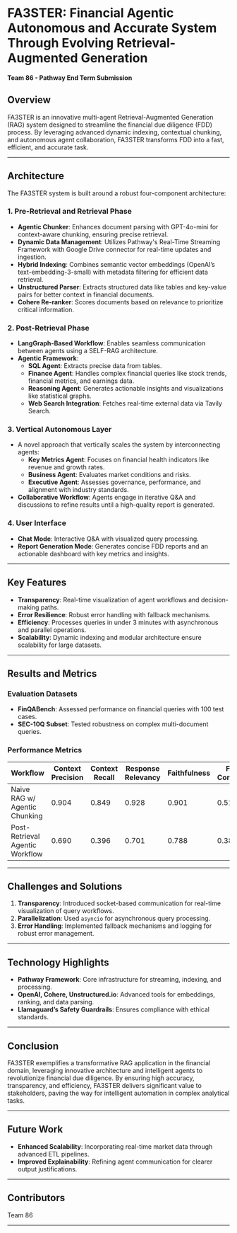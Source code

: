 # FA3STER: Financial Agentic Autonomous and Accurate System Through Evolving Retrieval-Augmented Generation

**Team 86 - Pathway End Term Submission**

## Overview

FA3STER is an innovative multi-agent Retrieval-Augmented Generation (RAG) system designed to streamline the financial due diligence (FDD) process. By leveraging advanced dynamic indexing, contextual chunking, and autonomous agent collaboration, FA3STER transforms FDD into a fast, efficient, and accurate task.

---

## Architecture

The FA3STER system is built around a robust four-component architecture:

### **1. Pre-Retrieval and Retrieval Phase**
- **Agentic Chunker**: Enhances document parsing with GPT-4o-mini for context-aware chunking, ensuring precise retrieval.
- **Dynamic Data Management**: Utilizes Pathway's Real-Time Streaming Framework with Google Drive connector for real-time updates and ingestion.
- **Hybrid Indexing**: Combines semantic vector embeddings (OpenAI’s text-embedding-3-small) with metadata filtering for efficient data retrieval.
- **Unstructured Parser**: Extracts structured data like tables and key-value pairs for better context in financial documents.
- **Cohere Re-ranker**: Scores documents based on relevance to prioritize critical information.

### **2. Post-Retrieval Phase**
- **LangGraph-Based Workflow**: Enables seamless communication between agents using a SELF-RAG architecture.
- **Agentic Framework**:
  - **SQL Agent**: Extracts precise data from tables.
  - **Finance Agent**: Handles complex financial queries like stock trends, financial metrics, and earnings data.
  - **Reasoning Agent**: Generates actionable insights and visualizations like statistical graphs.
  - **Web Search Integration**: Fetches real-time external data via Tavily Search.

### **3. Vertical Autonomous Layer**
- A novel approach that vertically scales the system by interconnecting agents:
  - **Key Metrics Agent**: Focuses on financial health indicators like revenue and growth rates.
  - **Business Agent**: Evaluates market conditions and risks.
  - **Executive Agent**: Assesses governance, performance, and alignment with industry standards.
- **Collaborative Workflow**: Agents engage in iterative Q&A and discussions to refine results until a high-quality report is generated.

### **4. User Interface**
- **Chat Mode**: Interactive Q&A with visualized query processing.
- **Report Generation Mode**: Generates concise FDD reports and an actionable dashboard with key metrics and insights.

---

## Key Features

- **Transparency**: Real-time visualization of agent workflows and decision-making paths.
- **Error Resilience**: Robust error handling with fallback mechanisms.
- **Efficiency**: Processes queries in under 3 minutes with asynchronous and parallel operations.
- **Scalability**: Dynamic indexing and modular architecture ensure scalability for large datasets.

---

## Results and Metrics

### **Evaluation Datasets**
- **FinQABench**: Assessed performance on financial queries with 100 test cases.
- **SEC-10Q Subset**: Tested robustness on complex multi-document queries.

### **Performance Metrics**
| Workflow                          | Context Precision | Context Recall | Response Relevancy | Faithfulness | Factual Correctness |
|-----------------------------------|-------------------|----------------|---------------------|--------------|---------------------|
| Naive RAG w/ Agentic Chunking     | 0.904             | 0.849          | 0.928              | 0.901        | 0.518               |
| Post-Retrieval Agentic Workflow   | 0.690             | 0.396          | 0.701              | 0.788        | 0.384               |

---

## Challenges and Solutions

1. **Transparency**: Introduced socket-based communication for real-time visualization of query workflows.
2. **Parallelization**: Used `asyncio` for asynchronous query processing.
3. **Error Handling**: Implemented fallback mechanisms and logging for robust error management.

---

## Technology Highlights

- **Pathway Framework**: Core infrastructure for streaming, indexing, and processing.
- **OpenAI, Cohere, Unstructured.io**: Advanced tools for embeddings, ranking, and data parsing.
- **Llamaguard’s Safety Guardrails**: Ensures compliance with ethical standards.

---

## Conclusion

FA3STER exemplifies a transformative RAG application in the financial domain, leveraging innovative architecture and intelligent agents to revolutionize financial due diligence. By ensuring high accuracy, transparency, and efficiency, FA3STER delivers significant value to stakeholders, paving the way for intelligent automation in complex analytical tasks.

---

## Future Work

- **Enhanced Scalability**: Incorporating real-time market data through advanced ETL pipelines.
- **Improved Explainability**: Refining agent communication for clearer output justifications.

---

## Contributors

Team 86

---

